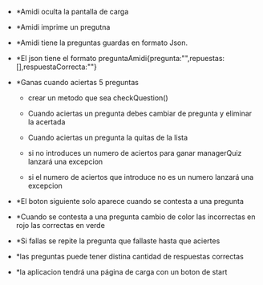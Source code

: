 - *Amidi oculta la pantalla de carga

- *Amidi imprime un pregutna

- *Amidi tiene la preguntas guardas en formato Json.

- *El json tiene el formato preguntaAmidi{pregunta:"",repuestas:[],respuestaCorrecta:""}

- *Ganas cuando aciertas 5 preguntas

    - crear un metodo que sea checkQuestion()

    - Cuando aciertas un pregunta debes cambiar de pregunta y eliminar la acertada

    - Cuando aciertas un pregunta la quitas de la lista
    
    - si no introduces un numero de aciertos para ganar managerQuiz lanzará una excepcion
    
    - si el numero de aciertos que introduce no es un numero lanzará una excepcion

- *El boton siguiente solo aparece cuando se contesta a una pregunta

- *Cuando se contesta a  una pregunta cambio de color las incorrectas en rojo las correctas en verde

- *Si fallas se repite la pregunta que fallaste hasta que aciertes

- *las preguntas puede tener distina cantidad de respuestas correctas

- *la aplicacion tendrá una página de carga con un boton de start
